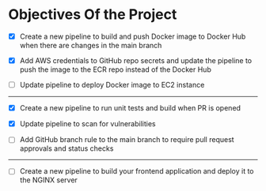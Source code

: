 # Objectives Of the Project

- [x] ⁠Create a new pipeline to build and push Docker image to Docker Hub when there are changes in the main branch

- [x] ⁠Add AWS credentials to GitHub repo secrets and update the pipeline to push the image to the ECR repo instead of the Docker Hub

- [ ] ⁠Update pipeline to deploy Docker image to EC2 instance

---

- [x] ⁠Create a new pipeline to run unit tests and build when PR is opened

- [x] ⁠Update pipeline to scan for vulnerabilities

- [ ] Add GitHub branch rule to the main branch to require pull request approvals and status checks

---

- [ ] Create a new pipeline to build your frontend application and deploy it to the NGINX server
